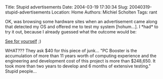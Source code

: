 Title: Stupid advertisements
Date: 2004-03-19 17:30:34
Slug: 20040319-stupid-advertisements
Location: Home
Authors: Michiel Scholten
Tags: rant

<p>OK, was browsing some hardware sites when an advertisement came along that detected my OS and offered me to test my system [hohum...]. I *had* to try it out, because I already guessed what the outcome would be:</p>
<p><a href="/images/screenies/linux/20040319_hadtotryitout.png">See for yourself</a> ;)</p>
<p>WHAT??? They ask $40 for this piece of junk... "PC Booster is the accumulation of more than 11 years worth of computing experience and the engineering and development cost of this project is more than $248,650. It took more than two years to develop and 6 months of extensive testing." Stupid people...</p>